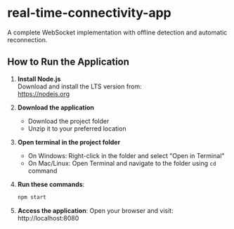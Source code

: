 # real-time-connectivity-app
A complete WebSocket implementation with offline detection and automatic reconnection.

## How to Run the Application

1. **Install Node.js**  
   Download and install the LTS version from:  
   https://nodejs.org

2. **Download the application**  
   - Download the project folder  
   - Unzip it to your preferred location

3. **Open terminal in the project folder**  
   - On Windows: Right-click in the folder and select "Open in Terminal"  
   - On Mac/Linux: Open Terminal and navigate to the folder using `cd` command

4. **Run these commands**:
   ```bash
   npm start

5. **Access the application**:
Open your browser and visit: http://localhost:8080
